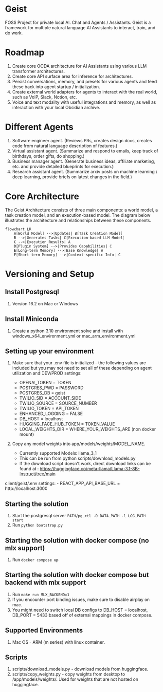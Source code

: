 # Geist
FOSS Project for private local AI. Chat and Agents / Assistants.
Geist is a framework for multiple natural language AI Assistants to interact, train, and do work.

# Roadmap
1. Create core OODA architecture for AI Assistants using various LLM transformer architectures.
2. Create core API surface area for inference for architectures.
3. Persist conversations, memory, and presets for various agents and feed these back into agent startup / initialization.
4. Create external world adapters for agents to interact with the real world, such as VoIP, Slack, Notion, etc.
5. Voice and text modality with useful integrations and memory, as well as interaction with your local Obsidian archive. 

# Different Agents
1. Software engineer agent.  (Reviews PRs, creates design docs, creates code from natural language description of features.)
2. Virtual assistant agent.  (Summarize and respond to emails, keep track of birthdays, order gifts, do shopping.)
3. Business manager agent.   (Generate business ideas, affiliate marketing, etc. and provide detailed blueprints for execution.)
4. Research assistant agent. (Summarize arxiv posts on machine learning / deep learning, provide briefs on latest changes in the field.)

# Core Architecture

The Geist Architecture consists of three main components: a world model, a task creation model, and an execution-based  model. The diagram below illustrates the architecture and relationships between these components.

```mermaid
flowchart LR
    A[World Model] -->|Updates| B[Task Creation Model]
    B -->|Generates Tasks| C[Execution-based LLM Model]
    C -->|Execution Results| A
    D[Plugin System] -->|Provides Capabilities| C
    E[Long-term Memory] -->|Base Knowledge| A
    F[Short-term Memory] -->|Context-specific Info| C
```

# Versioning and Setup
## Install Postgresql
1. Version 16.2 on Mac or Windows

## Install Miniconda
1. Create a python 3.10 environment solve and install with windows_x64_environment.yml or mac_arm_environment.yml

## Setting up your environment
1. Make sure that your .env file is initialized - the following values are included but you may not need to set all of these depending on agent utilization and DEV/PROD settings:
    - OPENAI_TOKEN = TOKEN
    - POSTGRES_PWD = PASSWORD
    - POSTGRES_DB = geist
    - TWILIO_SID = ACCOUNT_SIDE
    - TWILIO_SOURCE = SOURCE_NUMBER
    - TWILIO_TOKEN = API_TOKEN
    - ENHANCED_LOGGING = FALSE
    - DB_HOST = localhost
    - HUGGING_FACE_HUB_TOKEN = TOKEN_VALUE
    - LOCAL_WEIGHTS_DIR = WHERE_YOUR_WEIGHTS_ARE (non docker mount)

2. Copy any model weights into app/models/weights/MODEL_NAME.
    - Currently supported Models: llama_3_1
    - This can be run from python scripts/download_models.py 
    - If the download script doesn't work, direct download links can be found at : https://huggingface.co/meta-llama/Llama-3.1-8B-Instruct/tree/main


client/geist/.env settings:
    - REACT_APP_API_BASE_URL = http://localhost:3000

## Starting the solution
1. Start the postgresql server `PATH/pg_ctl -D DATA_PATH -l LOG_PATH start` 
2. Run `python bootstrap.py`


## Starting the solution with docker compose (no mlx support)
1. Run `docker compose up`

## Starting the solution with docker compose but backend with mlx support
1. Run `make run MLX_BACKEND=1`
2. If you encounter port binding issues, make sure to disable airplay on mac. 
3. You might need to switch local DB configs to DB_HOST = localhost, DB_PORT = 5433 based off of external mappings in docker compose.


## Supported Environments
1. Mac OS - ARM (m series) with linux container.


## Scripts 
1. scripts/download_models.py - download models from huggingface.
2. scripts/copy_weights.py - copy weights from desktop to /app/models/weights/. Used for weights that are not hosted on huggingface. 







